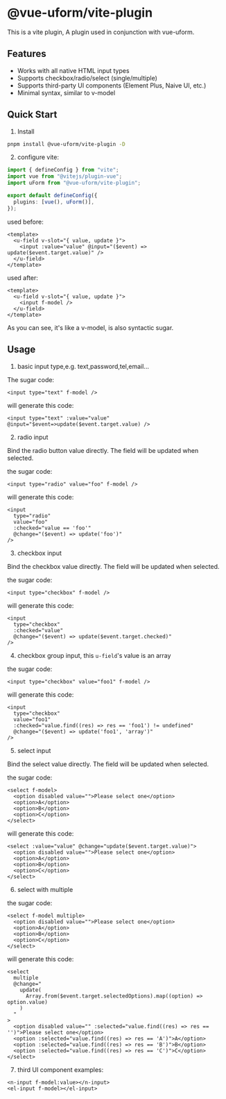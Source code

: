 # @vue-uform/vite-plugin

This is a vite plugin, A plugin used in conjunction with vue-uform.

## Features

- Works with all native HTML input types
- Supports checkbox/radio/select (single/multiple)
- Supports third-party UI components (Element Plus, Naive UI, etc.)
- Minimal syntax, similar to v-model

## Quick Start

1. Install

```bash
pnpm install @vue-uform/vite-plugin -D
```

2. configure vite:

```ts
import { defineConfig } from "vite";
import vue from "@vitejs/plugin-vue";
import uForm from "@vue-uform/vite-plugin";

export default defineConfig({
  plugins: [vue(), uForm()],
});
```

used before:

```vue
<template>
  <u-field v-slot="{ value, update }">
    <input :value="value" @input="($event) => update($event.target.value)" />
  </u-field>
</template>
```

used after:

```vue
<template>
  <u-field v-slot="{ value, update }">
    <input f-model />
  </u-field>
</template>
```

As you can see, it's like a v-model, is also syntactic sugar.

## Usage

1. basic input type,e.g. text,password,tel,email...

The sugar code:

```vue
<input type="text" f-model />
```

will generate this code:

```vue
<input type="text" :value="value" @input="$event=>update($event.target.value) />
```

2. radio input

Bind the radio button value directly. The field will be updated when selected.

the sugar code:

```vue
<input type="radio" value="foo" f-model />
```

will generate this code:

```vue
<input
  type="radio"
  value="foo"
  :checked="value == 'foo'"
  @change="($event) => update('foo')"
/>
```

3. checkbox input

Bind the checkbox value directly. The field will be updated when selected.

the sugar code:

```vue
<input type="checkbox" f-model />
```

will generate this code:

```vue
<input
  type="checkbox"
  :checked="value"
  @change="($event) => update($event.target.checked)"
/>
```

4. checkbox group input, this `u-field`'s value is an array

the sugar code:

```vue
<input type="checkbox" value="foo1" f-model />
```

will generate this code:

```vue
<input
  type="checkbox"
  value="foo1"
  :checked="value.find((res) => res == 'foo1') != undefined"
  @change="($event) => update('foo1', 'array')"
/>
```

5. select input

Bind the select value directly. The field will be updated when selected.

the sugar code:

```vue
<select f-model>
  <option disabled value="">Please select one</option>
  <option>A</option>
  <option>B</option>
  <option>C</option>
</select>
```

will generate this code:

```vue
<select :value="value" @change="update($event.target.value)">
  <option disabled value="">Please select one</option>
  <option>A</option>
  <option>B</option>
  <option>C</option>
</select>
```

6. select with multiple

the sugar code:

```vue
<select f-model multiple>
  <option disabled value="">Please select one</option>
  <option>A</option>
  <option>B</option>
  <option>C</option>
</select>
```

will generate this code:

```vue
<select
  multiple
  @change="
    update(
      Array.from($event.target.selectedOptions).map((option) => option.value)
    )
  "
>
  <option disabled value="" :selected="value.find((res) => res == '')">Please select one</option>
  <option :selected="value.find((res) => res == 'A')">A</option>
  <option :selected="value.find((res) => res == 'B')">B</option>
  <option :selected="value.find((res) => res == 'C')">C</option>
</select>
```

7. third UI component examples:

```vue
<n-input f-model:value></n-input>
<el-input f-model></el-input>
```
